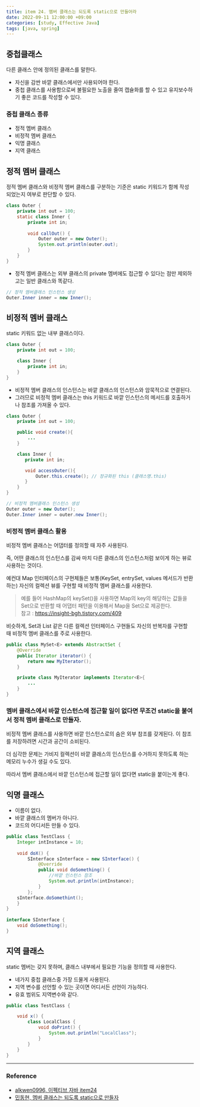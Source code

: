```yaml
---
title: item 24. 멤버 클래스는 되도록 static으로 만들어라
date: 2022-09-11 12:00:00 +09:00
categories: [study, Effective Java]
tags: [java, spring]     
---
```


## 중첩클래스
다른 클래스 안에 정의된 클래스를 말한다.
- 자신을 감싼 바깥 클래스에서만 사용되어야 한다.
- 중첩 클래스를 사용함으로써 불필요한 노출을 줄여 캡슐화를 할 수 있고 유지보수하기 좋은 코드를 작성할 수 있다.


### 중첩 클래스 종류
- 정적 멤버 클래스
- 비정적 멤버 클래스
- 익명 클래스
- 지역 클래스

## 정적 멤버 클래스
정적 멤버 클래스와 비정적 멤버 클래스를 구분하는 기준은 static 키워드가 함께 작성되었는지 여부로 판단할 수 있다.

```java
class Outer { 
    private int out = 100;
    static class Inner { 
        private int in;
		
        void callOut() {
            Outer outer = new Outer();
            System.out.println(outer.out);
        }
    }
}
```
- 정적 멤버 클래스는 외부 클래스의 private 멤버에도 접근할 수 있다는 점만 제외하고는 일반 클래스와 똑같다.

```java
// 정적 멤버클래스 인스턴스 생성
Outer.Inner inner = new Inner();
```

## 비정적 멤버 클래스
static 키워드 없는 내부 클래스이다.

```java
class Outer {
    private int out = 100;

    class Inner {
        private int in;
    }
}
```
- 비정적 멤버 클래스의 인스턴스는 바깥 클래스의 인스턴스와 암묵적으로 연결된다.
- 그러므로 비정적 멤버 클래스는 this 키워드로 바깥 인스턴스의 메서드를 호출하거나 참조를 가져올 수 있다.

```java
class Outer {
    private int out = 100;

    public void create(){
        ...
    }

    class Inner {
       private int in;

       void accessOuter(){
           Outer.this.create(); // 정규화된 this (클래스명.this)
       }
    }
}
```

```java
// 비정적 멤버클래스 인스턴스 생성
Outer outer = new Outer();
Outer.Inner inner = outer.new Inner();
```

### 비정적 멤버 클래스 활용
비정적 멤버 클래스는 어댑터를 정의할 때 자주 사용된다.

즉, 어떤 클래스의 인스턴스를 감싸 마치 다른 클래스의 인스턴스처럼 보이게 하는 뷰로 사용하는 것이다.

예컨대 Map 인터페이스의 구현체들은 보통(KeySet, entrySet, values 메서드가 반환하는) 자신의 컬렉션 뷰를 구현할 때 비정적 멤버 클래스를 사용한다.

> 예를 들어 HashMap의 keySet()을 사용하면 Map의 key의 해당하는 값들을 Set으로 반환할 때 어댑터 패턴을 이용해서 Map을 Set으로 제공한다.  
> 참고 : https://insight-bgh.tistory.com/409

비슷하게, Set과 List 같은 다른 컬렉션 인터페이스 구현들도 자신의 반복자를 구현할 때 비정적 멤버 클래스를 주로 사용한다.

```java
public class MySet<E> extends AbstractSet {
    @Override
    public Iterator iterator() {
        return new MyIterator();
    }

    private class MyIterator implements Iterator<E>{
        ...
    }
}
```

### 멤버 클래스에서 바깥 인스턴스에 접근할 일이 없다면 무조건 static을 붙여서 정적 멤버 클래스로 만들자.

비정적 멤버 클래스를 사용하면 바깥 인스턴스로의 숨은 외부 참조를 갖게된다. 이 참조를 저장하려면 시간과 공간이 소비된다.

더 심각한 문제는 가비지 컬렉션이 바깥 클래스의 인스턴스를 수거하지 못하도록 하는 메모리 누수가 생길 수도 있다.

따라서 멤버 클래스에서 바깥 인스턴스에 접근할 일이 없다면 static을 붙이는게 좋다.

## 익명 클래스
- 이름이 없다.
- 바깥 클래스의 멤버가 아니다.
- 코드의 어디서든 만들 수 있다.

```java
public class TestClass {
    Integer intInstance = 10;
    
    void doX() {
        SInterface sInterface = new SInterface() {
            @Override
            public void doSomething() {
                //바깥 인스턴스 참조
                System.out.println(intInstance);
            }
        };
	sInterface.doSomethint();
    }
}
    
interface SInterface {
    void doSomething();
}
```

## 지역 클래스
static 멤버는 갖지 못하며, 클래스 내부에서 필요한 기능을 정의할 때 사용한다.
- 네가지 중첩 클래스중 가장 드물게 사용된다.
- 지역 변수를 선언할 수 있는 곳이면 어디서든 선언이 가능하다.
- 유효 범위도 지역변수와 같다.

```java
public class TestClass {

    void x() {
        class LocalClass {
            void doPrint() {
                System.out.println("LocalClass");
            }
        }
    }   
}
```

---

### Reference
- [alkwen0996, 이펙티브 자바 item24](https://velog.io/@alkwen0996/%EC%9D%B4%ED%8E%99%ED%8B%B0%EB%B8%8C-%EC%9E%90%EB%B0%94-%EC%95%84%EC%9D%B4%ED%85%9C24-%EB%A9%A4%EB%B2%84-%ED%81%B4%EB%9E%98%EC%8A%A4%EB%8A%94-%EB%90%98%EB%8F%84%EB%A1%9D-static%EC%9C%BC%EB%A1%9C-%EB%A7%8C%EB%93%A4%EC%96%B4%EB%9D%BC)
- [민동현, 멤버 클래스는 되도록 static으로 만들자](https://donghyeon.dev/%EC%9D%B4%ED%8E%99%ED%8B%B0%EB%B8%8C%EC%9E%90%EB%B0%94/2021/03/13/%EB%A9%A4%EB%B2%84-%ED%81%B4%EB%9E%98%EC%8A%A4%EB%8A%94-%EB%90%98%EB%8F%84%EB%A1%9D-static%EC%9C%BC%EB%A1%9C-%EB%A7%8C%EB%93%A4%EC%9E%90/)
